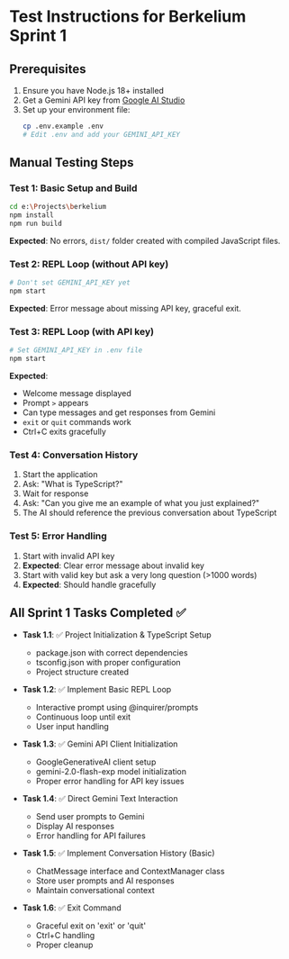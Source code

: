 # Test Instructions for Berkelium Sprint 1

## Prerequisites

1. Ensure you have Node.js 18+ installed
2. Get a Gemini API key from [Google AI Studio](https://aistudio.google.com/)
3. Set up your environment file:
   ```bash
   cp .env.example .env
   # Edit .env and add your GEMINI_API_KEY
   ```

## Manual Testing Steps

### Test 1: Basic Setup and Build
```bash
cd e:\Projects\berkelium
npm install
npm run build
```
**Expected**: No errors, `dist/` folder created with compiled JavaScript files.

### Test 2: REPL Loop (without API key)
```bash
# Don't set GEMINI_API_KEY yet
npm start
```
**Expected**: Error message about missing API key, graceful exit.

### Test 3: REPL Loop (with API key)
```bash
# Set GEMINI_API_KEY in .env file
npm start
```
**Expected**: 
- Welcome message displayed
- Prompt `>` appears
- Can type messages and get responses from Gemini
- `exit` or `quit` commands work
- Ctrl+C exits gracefully

### Test 4: Conversation History
1. Start the application
2. Ask: "What is TypeScript?"
3. Wait for response
4. Ask: "Can you give me an example of what you just explained?"
5. The AI should reference the previous conversation about TypeScript

### Test 5: Error Handling
1. Start with invalid API key
2. **Expected**: Clear error message about invalid key
3. Start with valid key but ask a very long question (>1000 words)
4. **Expected**: Should handle gracefully

## All Sprint 1 Tasks Completed ✅

- **Task 1.1**: ✅ Project Initialization & TypeScript Setup
  - package.json with correct dependencies
  - tsconfig.json with proper configuration
  - Project structure created

- **Task 1.2**: ✅ Implement Basic REPL Loop
  - Interactive prompt using @inquirer/prompts
  - Continuous loop until exit
  - User input handling

- **Task 1.3**: ✅ Gemini API Client Initialization
  - GoogleGenerativeAI client setup
  - gemini-2.0-flash-exp model initialization
  - Proper error handling for API key issues

- **Task 1.4**: ✅ Direct Gemini Text Interaction
  - Send user prompts to Gemini
  - Display AI responses
  - Error handling for API failures

- **Task 1.5**: ✅ Implement Conversation History (Basic)
  - ChatMessage interface and ContextManager class
  - Store user prompts and AI responses
  - Maintain conversational context

- **Task 1.6**: ✅ Exit Command
  - Graceful exit on 'exit' or 'quit'
  - Ctrl+C handling
  - Proper cleanup
